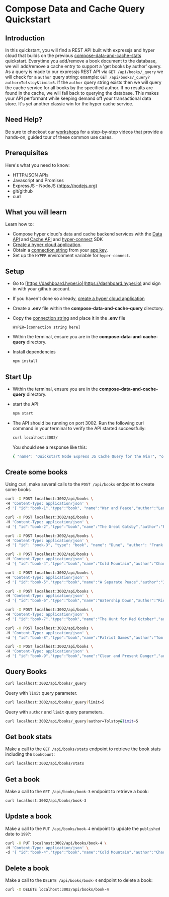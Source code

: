 # Compose Data and Cache Query Quickstart

## Introduction

In this quickstart, you will find a REST API built with expressjs and hyper cloud that builds on the previous [compose-data-and-cache-stats](../compose-data-and-cache-stats) quickstart.  Everytime you add/remove a book document to the database, we will add/remove a cache entry to support a 'get books by author' query.  As a query is made to our expressjs REST API via `GET /api/books/_query` we will check for a `author` query string: example:  `GET /api/books/_query?author=Tolstoy&limit=5`.  If the `author` query string exists then we will query the cache service for all books by the specified author.  If no results are found in the cache, we will fall back to querying the database.  This makes your API performant while keeping demand off your transactional data store. It's yet another classic win for the hyper cache service. 

## Need Help?

Be sure to checkout our [workshops](https://github.com/hyper63/workshops-expressjs) for a step-by-step videos that provide a hands-on, guided tour of these common use cases. 

## Prerequisites

Here's what you need to know:

- HTTP/JSON APIs
- Javascript and Promises
- ExpressJS - NodeJS (https://nodejs.org)
- git/github
- curl

## What you will learn

Learn how to:

- Compose hyper cloud's data and cache backend services with the [Data API](https://docs.hyper.io/cloud/data-api) and [Cache API](https://docs.hyper.io/cloud/cache-api) and [hyper-connect](https://docs.hyper.io/cloud/hyper-connect) SDK 
- [Create a hyper cloud application](https://docs.hyper.io/cloud/applications#zl-creating-a-new-hyper-application).
- Obtain a [connection string](https://docs.hyper.io/cloud/app-keys#6s-copying-the-key-secret-and-connection-string) from your [app key](https://docs.hyper.io/cloud/app-keys).
- Set up the `HYPER` environment variable for `hyper-connect`.

## Setup


- Go to [https://dashboard.hyper.io](https://dashboard.hyper.io) and sign in with your github account.
- If you haven't done so already, [create a hyper cloud application](https://docs.hyper.io/cloud/applications#zl-creating-a-new-hyper-application)
- Create a **.env** file within the **compose-data-and-cache-query** directory.
- Copy the [connection string](https://docs.hyper.io/cloud/app-keys#6s-copying-the-key-secret-and-connection-string) and place it in the **.env** file

    ```
    HYPER=[connection string here]
    ```

- Within the terminal, ensure you are in the **compose-data-and-cache-query** directory.
- Install dependencies 

    ```sh
    npm install
    ```

## Start Up

- Within the terminal, ensure you are in the **compose-data-and-cache-query** directory.
- start the API:

    ```sh
    npm start
    ```

- The API should be running on port 3002.  Run the following curl command in your terminal to verify the API started successfully:

    ```sh
    curl localhost:3002/
    ```

    You should see a response like this:

    ```sh
    { "name": "Quickstart Node Express JS Cache Query for the Win!", "ok": true }
    ```

## Create some books

Using curl, make several calls to the `POST /api/books` endpoint to create some books

```sh
curl -X POST localhost:3002/api/books \
-H 'Content-Type: application/json' \
-d '{ "id":"book-1","type":"book", "name":"War and Peace","author":"Leo Tolstoy","published":"1869" }'
```

```sh
curl -X POST localhost:3002/api/books \
-H 'Content-Type: application/json' \
-d '{ "id":"book-2","type":"book","name":"The Great Gatsby","author":"F. Scott Fitzgerald","published":"1925" }'
```

```sh
curl -X POST localhost:3002/api/books \
-H 'Content-Type: application/json' \
-d '{ "id": "book-3", "type": "book", "name": "Dune", "author": "Frank Herbert", "published": "1965" }'
```

```sh
curl -X POST localhost:3002/api/books \
-H 'Content-Type: application/json' \
-d '{ "id":"book-4","type":"book","name":"Cold Mountain","author":"Charles Frazier","published":"1998" }'
```

```sh
curl -X POST localhost:3002/api/books \
-H 'Content-Type: application/json' \
-d '{ "id":"book-5","type":"book","name":"A Separate Peace","author":"John Knowles","published":"1965" }'
```

```sh
curl -X POST localhost:3002/api/books \
-H 'Content-Type: application/json' \
-d '{ "id":"book-6","type":"book","name":"Watership Down","author":"Richard Adams","published":"1972" }'
```

```sh
curl -X POST localhost:3002/api/books \
-H 'Content-Type: application/json' \
-d '{ "id":"book-7","type":"book","name":"The Hunt for Red October","author":"Tom Clancy","published":"1984" }'
```

```sh
curl -X POST localhost:3002/api/books \
-H 'Content-Type: application/json' \
-d '{ "id":"book-8","type":"book","name":"Patriot Games","author":"Tom Clancy","published":"1987" }'
```

```sh
curl -X POST localhost:3002/api/books \
-H 'Content-Type: application/json' \
-d '{ "id":"book-9","type":"book","name":"Clear and Present Danger","author":"Tom Clancy","published":"1989" }'
```

## Query Books

```sh
curl localhost:3002/api/books/_query
```

Query with `limit` query parameter.

```sh
curl localhost:3002/api/books/_query?limit=5
```

Query with `author` and `limit` query parameters.

```sh
curl localhost:3002/api/books/_query?author=Tolstoy&limit=5
```

## Get book stats 

Make a call to the `GET /api/books/stats` endpoint to retrieve the book stats including the `bookCount`:

```sh
curl localhost:3002/api/books/stats
```

## Get a book

Make a call to the `GET /api/books/book-3` endpoint to retrieve a book:

```sh
curl localhost:3002/api/books/book-3 
```

## Update a book

Make a call to the `PUT /api/books/book-4` endpoint to update the `published` date to `1997`:

```sh
curl -X PUT localhost:3002/api/books/book-4 \ 
-H 'Content-Type: application/json' \
-d '{ "id":"book-4","type":"book","name":"Cold Mountain","author":"Charles Frazier","published":"1997" }'
```

## Delete a book

Make a call to the `DELETE /api/books/book-4` endpoint to delete a book:

```sh
curl -X DELETE localhost:3002/api/books/book-4
